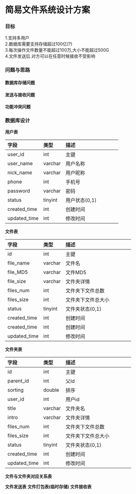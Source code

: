 # 简易文件系统设计方案

### 目标

1.支持多用户  
2.数据库需要支持存储超过100亿\(?\)  
3.每次操作文件数量不能超过100万,大小不能超过500G  
4.文件发送后.对方可以在任意时候接收不受影响

### 问题与思路

#### 数据库存储问题

#### 发送与接收问题

#### 功能冲突问题

### 数据库设计
**用户表**

|字段 | 类型 | 描述 | | | | |
| :--- | :--- | :--- | :--- | :--- | :--- | :--- |
| user_id | int | 主键| | | | |
| user_name |varchar | 用户名称 | | | | |
| nick_name | varchar | 用户昵称 | | | | |
| phone | int | 手机号| | | | |
| password | varchar | 密码 | | | | |
| status | tinyint | 用户状态(0,1) | | | | |
| created_time | int | 创建时间 | | | | |
| updated_time | int | 修改时间| | | | |
**文件表**

|字段 | 类型 | 描述 | | | | |
| :--- | :--- | :--- | :--- | :--- | :--- | :--- |
| id | int | 主键| | | | |
| file_name | varchar | 文件名 | | | | |
| file_MD5 | varchar | 文件MD5| | | | |
| file_size | varchar | 文件夹详情| | | | |
| files_num | int | 文件夹下文件总数 | | | | |
| files_size | int | 文件夹下文件总大小| | | | |
| status | tinyint | 文件夹状态(0,1) | | | | |
| created_time | int | 创建时间 | | | | |
| created_time | int | 创建时间 | | | | |
| updated_time | int | 修改时间| | | | |

**文件夹表**

|字段 | 类型 | 描述 |  |  |  |  |
| :--- | :--- | :--- | :--- | :--- | :--- | :--- |
| id | int |  主键|  |  |  |  |
| parent_id | int | 父Id |  |  |  |  |
| sorting | double | 排序 |  |  |  |  |
| user_id | int | 用户id |  |  |  |  |
| title | varchar |  文件夹名|  |  |  |  |
| intro | varchar |  文件夹详情|  |  |  |  |
| files_num | int | 文件夹下文件总数 |  |  |  |  |
| files_size | int |  文件夹下文件总大小|  |  |  |  |
| status | tinyint | 文件夹状态(0,1) |  |  |  |  |
| created_time | int | 创建时间 |  |  |  |  |
| updated_time | int |  修改时间|  |  |  |  |

**文件与文件夹对应关系表**

**文件发送表**
**文件打包表(临时存储)**
**文件接收表**


